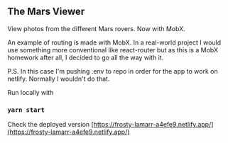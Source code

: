 
## The Mars Viewer

View photos from the different Mars rovers.
Now with MobX.

An example of routing is made with MobX. In a real-world project I would use something more conventional like react-router but as this is 
a MobX homework after all, I decided to go all the way with it.

P.S. In this case I'm pushing .env to repo in order for the app to work on netlify. Normally I wouldn't do that.

Run locally with

### `yarn start`


Check the deployed version [https://frosty-lamarr-a4efe9.netlify.app/](https://frosty-lamarr-a4efe9.netlify.app/) 

